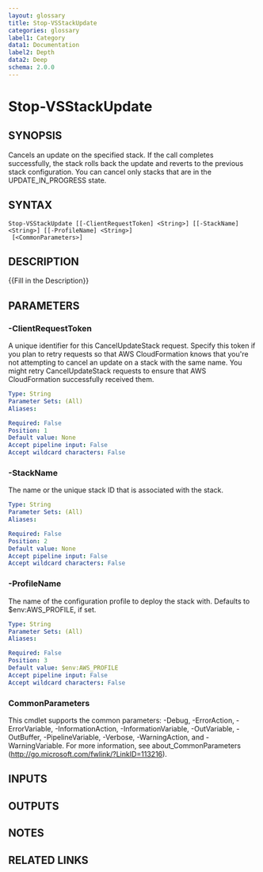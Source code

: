 ```yaml
---
layout: glossary
title: Stop-VSStackUpdate
categories: glossary
label1: Category
data1: Documentation
label2: Depth
data2: Deep
schema: 2.0.0
---
```


# Stop-VSStackUpdate

## SYNOPSIS
Cancels an update on the specified stack.
If the call completes successfully, the stack rolls back the update and reverts to the previous stack configuration.
You can cancel only stacks that are in the UPDATE_IN_PROGRESS state.

## SYNTAX

```
Stop-VSStackUpdate [[-ClientRequestToken] <String>] [[-StackName] <String>] [[-ProfileName] <String>]
 [<CommonParameters>]
```

## DESCRIPTION
{{Fill in the Description}}

## PARAMETERS

### -ClientRequestToken
A unique identifier for this CancelUpdateStack request.
Specify this token if you plan to retry requests so that AWS CloudFormation knows that you're not attempting to cancel an update on a stack with the same name.
You might retry CancelUpdateStack requests to ensure that AWS CloudFormation successfully received them.

```yaml
Type: String
Parameter Sets: (All)
Aliases:

Required: False
Position: 1
Default value: None
Accept pipeline input: False
Accept wildcard characters: False
```

### -StackName
The name or the unique stack ID that is associated with the stack.

```yaml
Type: String
Parameter Sets: (All)
Aliases:

Required: False
Position: 2
Default value: None
Accept pipeline input: False
Accept wildcard characters: False
```

### -ProfileName
The name of the configuration profile to deploy the stack with.
Defaults to $env:AWS_PROFILE, if set.

```yaml
Type: String
Parameter Sets: (All)
Aliases:

Required: False
Position: 3
Default value: $env:AWS_PROFILE
Accept pipeline input: False
Accept wildcard characters: False
```

### CommonParameters
This cmdlet supports the common parameters: -Debug, -ErrorAction, -ErrorVariable, -InformationAction, -InformationVariable, -OutVariable, -OutBuffer, -PipelineVariable, -Verbose, -WarningAction, and -WarningVariable.
For more information, see about_CommonParameters (http://go.microsoft.com/fwlink/?LinkID=113216).

## INPUTS

## OUTPUTS

## NOTES

## RELATED LINKS
